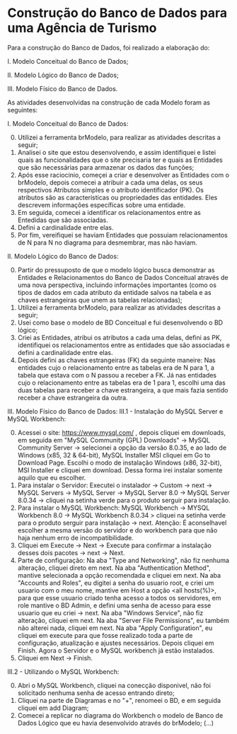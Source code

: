 # Construção do Banco de Dados para uma Agência de Turismo

Para a construção do Banco de Dados, foi realizado a elaboração do:

I. Modelo Conceitual do Banco de Dados;

II. Modelo Lógico do Banco de Dados;

III. Modelo Físico do Banco de Dados.

As atividades desenvolvidas na construção de cada Modelo foram as seguintes:

I. Modelo Conceitual do Banco de Dados:

0. Utilizei a ferramenta brModelo, para realizar as atividades descritas a seguir;
1. Analisei o site que estou desenvolvendo, e assim identifiquei e listei quais as funcionalidades que o site precisaria ter e quais as Entidades que são necessárias para armazenar os dados das funções;
2. Após esse raciocinio, começei a criar e desenvolver as Entidades com o brModelo, depois comecei a atribuir a cada uma delas, os seus respectivos Atributos simples e o atributo identificador (PK). Os atributos são as características ou propriedades das entidades. Eles descrevem informações específicas sobre uma entidade.
3. Em seguida, comecei a identificar os relacionamentos entre as Entedidas que são associadas.
4. Defini a cardinalidade entre elas.
5. Por fim, vereifiquei se haviam Entidades que possuiam relacionamentos de N para N no diagrama para desmembrar, mas não haviam.

II. Modelo Lógico do Banco de Dados:

0. Partir do pressuposto de que o modelo lógico busca demonstrar as Entidades e Relacionamentos do Banco de Dados Conceitual através de uma nova perspectiva, incluindo informações importantes (como os tipos de dados em cada atributo da entidade salvos na tabela e as chaves estrangeiras que unem as tabelas relacionadas);
1. Utilizei a ferramenta brModelo, para realizar as atividades descritas a seguir;
2. Usei como base o modelo de BD Conceitual e fui desenvolvendo o BD lógico;
3. Criei as Entidades, atribui os atributos a cada uma delas, defini as PK, identifiquei os relacionamentos entre as entidades que são associadas e defini a cardinalidade entre elas.
4. Depois defini as chaves estrangeiras (FK) da seguinte maneire: Nas entidades cujo o relacionamento entre as tabelas era de N para 1, a tabela que estava com o N passou a receber a FK. Já nas entidades cujo o relacionamento entre as tabelas era de 1 para 1, escolhi uma das duas tabelas para receber a chave estrangeira, a que mais fazia sentido receber a chave estrangeira da outra.

III. Modelo Físico do Banco de Dados:
III.1 - Instalação do MySQL Server e MySQL Workbench:

0. Acessei o site: https://www.mysql.com/ , depois cliquei em downloads, em seguida em "MySQL Community (GPL) Downloads" -> MySQL Community Server -> selecionei a opção da versão 8.0.35, e ao lado de Windows (x85, 32 & 64-bit), MySQL Installer MSI cliquei em Go to Download Page. Escolhi o modo de instalação Windows (x86, 32-bit), MSI Installer e cliquei em download. Dessa forma irei instalar somente aquilo que eu escolher.
1. Para instalar o Servidor: Executei o instalador -> Custom -> next -> MySQL Servers -> MySQL Server -> MySQL Server 8.0 -> MySQL Server 8.0.34 -> cliquei na setinha verde para o produto serguir para instalação.
2. Para instalar o MySQL Workbench: MySQL Workbench -> MYSQL Workbench 8.0 -> MySQL Workbench 8.0.34 > cliquei na setinha verde para o produto serguir para instalação -> next.
   Atenção: É aconselhavel escolher a mesma versão do servidor e do workbench para que não haja nenhum erro de incompatibilidade.
3. Cliquei em Execute -> Next -> Execute para confirmar a instalação desses dois pacotes -> next -> Next.
4. Parte de configuração: Na aba "Type and Networking", não fiz nenhuma alteração, cliquei direto em next. Na aba "Authentication Method", mantive selecionada a opção recomendada e cliquei em next. Na aba "Accounts and Roles", eu digitei a senha do usuario root, e criei um usuario com o meu nome, mantive em Host a opção <all hosts(%)>, para que esse usuario criado tenha acesso a todos os servidores, em role mantive o BD Admin, e defini uma senha de acesso para esse usuario que eu criei -> next. Na aba "Windows Service", não fiz alteração, cliquei em next. Na aba "Server File Permissions", eu também não alterei nada, cliquei em next. Na aba "Apply Configuration", eu cliquei em execute para que fosse realizado toda a parte de configuração, atualização e ajustes necessários. Depois cliquei em Finish. Agora o Servidor e o MySQL workbench já estão instalados.
5. Cliquei em Next -> Finish.

III.2 - Utilizando o MySQL Workbench:

0. Abri o MySQL Workbench, cliquei na conecção disponivel, não foi solicitado nenhuma senha de acesso entrando direto;
1. Cliquei na parte de Diagramas e no "+", renomeei o BD, e em seguida cliquei em add Diagram;
2. Comecei a replicar no diagrama do Workbench o modelo de Banco de Dados Lógico que eu havia desenvolvido através do brModelo;
   (...)
